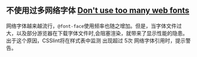 ## 不使用过多网络字体 [Don't use too many web fonts](https://github.com/CSSLint/csslint/wiki/Don%27t-use-too-many-web-fonts)

网络字体越来越流行，`@font-face`使用频率也随之增加。但是，当字体文件过大，以及部分游览器在下载字体文件时,会阻塞渲染，就带来了显示性能的隐患。出于这个原因，CSSlint将在样式表中监测 出现超过 5次 网络字体引用时，提示警告。

